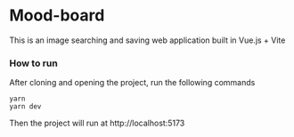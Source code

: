 # Mood-board

This is an image searching and saving web application built in Vue.js + Vite

### How to run

After cloning and opening the project, run the following commands

```
yarn
yarn dev
```

Then the project will run at  http://localhost:5173

